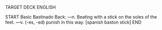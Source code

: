 TARGET DECK
ENGLISH

START
Basic
Bastinado
Back: —n. Beating with a stick on the soles of the feet. —v. (-es, -ed) punish in this way. [spanish baston stick]
END
